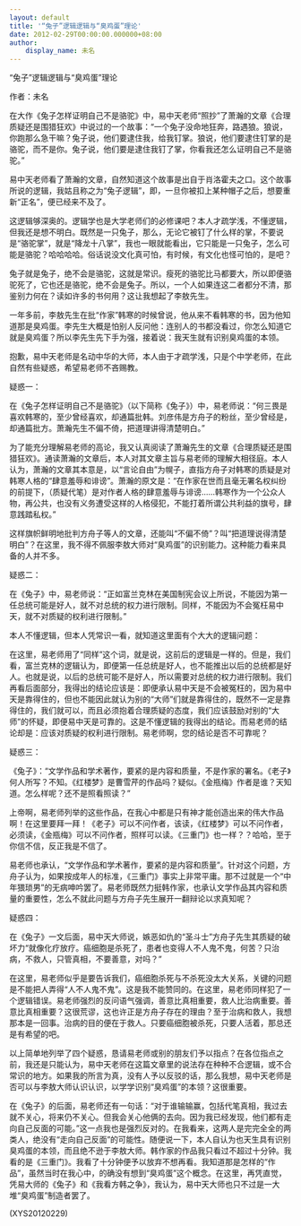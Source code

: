 ```yaml
---
layout: default
title: '“兔子”逻辑逻辑与“臭鸡蛋”理论'
date: 2012-02-29T00:00:00.000000+08:00
author:
    display_name: 未名
---
```


“兔子”逻辑逻辑与“臭鸡蛋”理论

作者：未名

在大作《兔子怎样证明自己不是骆驼》中，易中天老师“照抄”了萧瀚的文章《合理质疑还是围猎狂欢》中说过的一个故事：“一个兔子没命地狂奔，路遇狼。狼说，你跑那么急干嘛？兔子说，他们要逮住我，给我钉掌。狼说，他们要逮住钉掌的是骆驼，而不是你。兔子说，他们要是逮住我钉了掌，你看我还怎么证明自己不是骆驼。”

易中天老师看了萧瀚的文章，自然知道这个故事是出自于肖洛霍夫之口。这个故事所说的逻辑，我姑且称之为“兔子逻辑”，即，一旦你被扣上某种帽子之后，想要重新“正名”，便已经来不及了。

这逻辑够深奥的。逻辑学也是大学老师们的必修课吧？本人才疏学浅，不懂逻辑，但我还是想不明白。既然是一只兔子，那么，无论它被钉了什么样的掌，不要说是“骆驼掌”，就是“降龙十八掌”，我也一眼就能看出，它只能是一只兔子，怎么可能是骆驼？哈哈哈哈。俗话说没文化真可怕，有时候，有文化也怪可怕的，是吧？

兔子就是兔子，绝不会是骆驼，这就是常识。瘦死的骆驼比马都要大，所以即便骆驼死了，它也还是骆驼，绝不会是兔子。所以，一个人如果连这二者都分不清，那鉴别力何在？读如许多的书何用？这让我想起了李敖先生。

一年多前，李敖先生在批“作家”韩寒的时候曾说，他从来不看韩寒的书，因为他知道那是臭鸡蛋。李先生大概是怕别人反问他：连别人的书都没看过，你怎么知道它就是臭鸡蛋？所以李先生先下手为强，接着说：我天生就有识别臭鸡蛋的本领。

抱歉，易中天老师是名动中华的大师，本人由于才疏学浅，只是个中学老师，在此自然有些疑惑，希望易老师不吝赐教。

疑惑一：

在《兔子怎样证明自己不是骆驼》（以下简称《兔子》）中，易老师说：“何三畏是喜欢韩寒的，至少曾经喜欢，却通篇批韩。刘彦伟是方舟子的粉丝，至少曾经是，却通篇批方。萧瀚先生不偏不倚，把道理讲得清楚明白。”

为了能充分理解易老师的高论，我又认真阅读了萧瀚先生的文章《合理质疑还是围猎狂欢》。通读萧瀚的文章后，本人对其文章主旨与易老师的理解大相径庭。本人认为，萧瀚的文章其本意是，以“言论自由”为幌子，直指方舟子对韩寒的质疑是对韩寒人格的“肆意羞辱和诽谤”。萧瀚的原文是：“在作家在世而且毫无署名权纠纷的前提下，（质疑代笔）是对作者人格的肆意羞辱与诽谤……韩寒作为一个公众人物，再公共，也没有义务遭受这样的人格侵犯，不能打着所谓公共利益的旗号，肆意践踏私权。”

这样旗帜鲜明地批判方舟子等人的文章，还能叫“不偏不倚”？叫“把道理说得清楚明白”？在这里，我不得不佩服李敖大师对“臭鸡蛋”的识别能力。这种能力看来具备的人并不多。

疑惑二：

在《兔子》中，易老师说：“正如富兰克林在美国制宪会议上所说，不能因为第一任总统可能是好人，就不对总统的权力进行限制。同样，不能因为不会冤枉易中天，就不对质疑的权利进行限制。”

本人不懂逻辑，但本人凭常识一看，就知道这里面有个大大的逻辑问题：

在这里，易老师用了“同样”这个词，就是说，这前后的逻辑是一样的。但是，我们看，富兰克林的逻辑认为，即便第一任总统是好人，也不能推出以后的总统都是好人。也就是说，以后的总统可能不是好人，所以需要对总统的权力进行限制。我们再看后面部分，我得出的结论应该是：即便承认易中天是不会被冤枉的，因为易中天是靠得住的，但也不能因此就认为别的“大师”们就是靠得住的，既然不一定是靠得住的，我们就可以，而且必须抱着合理质疑的态度，我们应该鼓励对别的“大师”的怀疑，即便易中天是可靠的。这是不懂逻辑的我得出的结论。而易老师的结论却是：应该对质疑的权利进行限制。易老师啊，您的结论是否不可靠呢？

疑惑三：

《兔子》：“文学作品和学术著作，要紧的是内容和质量，不是作家的署名。《老子》何人所写？不知。《红楼梦》是曹雪芹的作品吗？疑似。《金瓶梅》作者是谁？天知道。怎么样呢？还不是照看照读？”

上帝啊，易老师列举的这些作品，在我心中都是只有神才能创造出来的伟大作品啊！在这里要拜一拜！《老子》可以不问作者，该读，《红楼梦》可以不问作者，必须读，《金瓶梅》可以不问作者，照样可以读。《三重门》也一样？？哈哈，至于你信不信，反正我是不信了。

易老师也承认，“文学作品和学术著作，要紧的是内容和质量”。针对这个问题，方舟子认为，如果按成年人的标准，《三重门》事实上非常平庸。那不过就是一个“中年猥琐男”的无病呻吟罢了。易老师既然力挺韩作家，也承认文学作品其内容和质量的重要性，怎么不就此问题与方舟子先生展开一翻辩论以求真知呢？

疑惑四：

在《兔子》一文后面，易中天大师说，嫉恶如仇的“圣斗士”方舟子先生其质疑的破坏力“就像化疗放疗。癌细胞是杀死了，患者也变得人不人鬼不鬼，何苦？只治病，不救人，只管真相，不要善意，对吗？”

在这里，易老师似乎是要告诉我们，癌细胞杀死与不杀死没太大关系，关键的问题是不能把人弄得“人不人鬼不鬼”。这是我不能赞同的。在这里，易老师同样犯了一个逻辑错误。易老师强烈的反问语气强调，善意比真相重要，救人比治病重要。善意比真相重要？这很荒谬，这也许正是方舟子存在的理由？至于治病和救人，我想那本是一回事。治病的目的便在于救人。只要癌细胞被杀死，只要人活着，那总还是有希望的吧。

以上简单地列举了四个疑惑，恳请易老师或别的朋友们予以指点？在各位指点之前，我还是只能认为，易中天老师在这篇文章里的说法存在种种不合逻辑，或不合常识的地方。如果我的所言为真，没有人予以反驳的话，那么我想，易中天老师是否可以与李敖大师认识认识，以学学识别“臭鸡蛋”的本领？这很重要。

在《兔子》的后面，易老师还有一句话：“对于谁输输赢，包括代笔真相，我过去就不关心，将来仍不关心。但我会关心他俩的去向。因为我已经发现，他们都有走向自己反面的可能。”这一点我也是强烈反对的。在我看来，这两人是完完全全的两类人，绝没有“走向自己反面”的可能性。随便说一下，本人自认为也天生具有识别臭鸡蛋的本领，而且绝不逊于李敖大师。韩作家的作品我只看过不超过十分钟。我看的是《三重门》。我看了十分钟便予以放弃不想再看。我知道那是怎样的“作品”，虽然当时在我心中，的确没有想到“臭鸡蛋”这个概念。在这里，再凭直觉，凭易大师的《兔子》和《我看方韩之争》，我认为，易中天大师也只不过是一大堆“臭鸡蛋”制造者罢了。

(XYS20120229)

